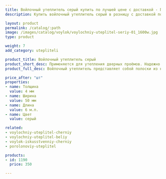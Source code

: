 ```yaml
---
title: Войлочный утеплитель серый купить по лучшей цене с доставкой - Поролоныч
description: Купить войлочный утеплитель серый в розницу с доставкой по Москве в интернет-магазине Поролоныча.

layout: product
permalink: /catalog/:path
image: /images/catalog/voylok/voylochniy-uteplitel-seriy-01_1600w.jpg
type: product

weight: 7
add_category: utepliteli

product_title: Войлочный утеплитель серый
product_short_desc: Применяется для утепления дверных проёмов. Надежно защищает от сквозняков и попадания холодного воздуха в помещение.
product_full_desc: Войлочный утеплитель представляет собой полоски из натурального войлока шириной 50 мм. Используется для утепления дверей и окон. Обладает отличными тепло- и звукоизоляционными свойствами.

price_after: "шт"
properties:
- name: Толщина
  value: 4 мм
- name: Ширина
  value: 50 мм
- name: Длина
  value: 6 м.п.
- name: Цвет
  value: серый

related:
- voylochniy-uteplitel-cherniy
- voylochniy-uteplitel-beliy
- voylok-iskusstvenniy-cherniy
- porolonoviy-uteplitel

products:
- id: 1190
  price: 350

---
```

